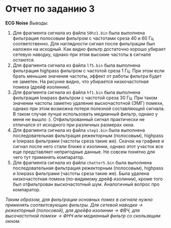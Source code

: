 # Отчет по заданию 3
**ECG Noise**
*Выводы:*
1. Для фрагмента сигнала из файла `50hz1.bin` была выполнена фильтрация полосовым фильтром с частотами среза 40 и 60 Гц соответственно. Для наглядности сигнал после фильтрации был наложен на исходный. Как видно фильтр достаточно хорошо убирает сетевую наводку, однако при этом высокие частоты в сигнале остаются.
2. Для фрагмента сигнала из файла `lf5.bin` была выполнена фильтрация highpass фильтром с частотой среза 1 Гц. При этом если брать меньшие значения частоты, эффект от работы фильтра будет не заметен. На рисунке видно, что убирается низкочастотная помеха (дрейф изолинии).
3. Для фрагмента сигнала из файла `hf1.bin` была выполнена фильтрация lowpass фильтром с частотой среза 30 Гц. При таком значении частоты заметно удаление выскочастотной (ЭМГ) помехи, однако при этом возможна потеря полезной составляющей сигнала. В таком случае лучше использовать медианный фильтр, однако у меня не вышло :). Отфильтрованный сигнал практически не отличался от исходного при различных размерах окна.
4. Для фрагмента сигнала из файла `step1.bin` была выполнена последовательная фильтрация режекторным (полосовым), highpass и lowpass фильтрами (частоты среза такие же). Скачок на графике и сигнал после него стали ближе к изолинии, однако этот участок все еще представляет непригодные данные. Не совсем понятно для чего тут применять компаратор.
5. Для фрагмента сигнала из файла `chatter5.bin` была выполнена последовательная фильтрация режекторным (полосовым), highpass и lowpass фильтрами (частоты среза такие же). Была удалена низкочастотная помеха (по-видимому дрейф изолинии), кроме того был отфильтрован выскочастотный шум. Аналогичный вопрос про компаратор.

*Таким образом, для фильтрации основных помех в сигнале нужно применять соответсвующие фильтры. Для сетевой наводки -> режекторный (полосовой), для дрейфа изолинии -> ФВЧ, для высочастотной помехи -> ФНЧ или медианный фильтр со скользящим окном.*
